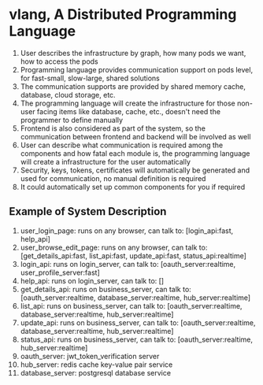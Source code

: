 # vlang, A Distributed Programming Language

1. User describes the infrastructure by graph, how many pods we want, how to access the pods
2. Programming language provides communication support on pods level, for fast-small, slow-large, shared solutions
3. The communication supports are provided by shared memory cache, database, cloud storage, etc.
4. The programming language will create the infrastructure for those non-user facing items like database, cache, etc., doesn't need the programmer to define manually
5. Frontend is also considered as part of the system, so the communication between frontend and backend will be involved as well
6. User can describe what communication is required among the components and how fatal each module is, the programming language will create a infrastructure for the user automatically
7. Security, keys, tokens, certificates will automatically be generated and used for communication, no manual definition is required
8. It could automatically set up common components for you if required

## Example of System Description

1. user_login_page: runs on any browser, can talk to: [login_api:fast, help_api]
2. user_browse_edit_page: runs on any browser, can talk to: [get_details_api:fast, list_api:fast, update_api:fast, status_api:realtime]
3. login_api: runs on login_server, can talk to: [oauth_server:realtime, user_profile_server:fast]
4. help_api: runs on login_server, can talk to: []
5. get_details_api: runs on business_server, can talk to: [oauth_server:realtime, database_server:realtime, hub_server:realtime]
6. list_api: runs on business_server, can talk to: [oauth_server:realtime, database_server:realtime, hub_server:realtime]
7. update_api: runs on business_server, can talk to:  [oauth_server:realtime, database_server:realtime, hub_server:realtime]
8. status_api: runs on business_server, can talk to:  [oauth_server:realtime, hub_server:realtime]
9. oauth_server: jwt_token_verification server
10. hub_server: redis cache key-value pair service
11. database_server: postgresql database service
